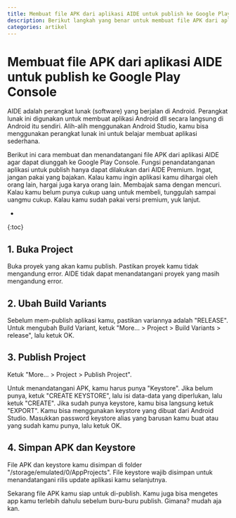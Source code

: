 ```yaml
---
title: Membuat file APK dari aplikasi AIDE untuk publish ke Google Play Console
description: Berikut langkah yang benar untuk membuat file APK dari aplikasi AIDE agar dapat di-publish ke Google Play Console.
categories: artikel
---
```

# Membuat file APK dari aplikasi AIDE untuk publish ke Google Play Console

AIDE adalah perangkat lunak (software) yang berjalan di Android. Perangkat lunak ini digunakan untuk membuat aplikasi Android dll secara langsung di Android itu sendiri. Alih-alih menggunakan Android Studio, kamu bisa menggunakan perangkat lunak ini untuk belajar membuat aplikasi sederhana.

Berikut ini cara membuat dan menandatangani file APK dari aplikasi AIDE agar dapat diunggah ke Google Play Console. Fungsi penandatanganan aplikasi untuk publish hanya dapat dilakukan dari AIDE Premium. Ingat, jangan pakai yang bajakan. Kalau kamu ingin aplikasi kamu dihargai oleh orang lain, hargai juga karya orang lain. Membajak sama dengan mencuri. Kalau kamu belum punya cukup uang untuk membeli, tunggulah sampai uangmu cukup. Kalau kamu sudah pakai versi premium, yuk lanjut.

* 
{:toc}

## 1. Buka Project

Buka proyek yang akan kamu publish. Pastikan proyek kamu tidak mengandung error. AIDE tidak dapat menandatangani proyek yang masih mengandung error.

## 2. Ubah Build Variants

Sebelum mem-publish aplikasi kamu, pastikan variannya adalah "RELEASE". Untuk mengubah Build Variant, ketuk "More... > Project > Build Variants > release", lalu ketuk OK.

## 3. Publish Project

Ketuk "More... > Project > Publish Project".

Untuk menandatangani APK, kamu harus punya "Keystore". Jika belum punya, ketuk "CREATE KEYSTORE", lalu isi data-data yang diperlukan, lalu ketuk "CREATE". Jika sudah punya keystore, kamu bisa langsung ketuk "EXPORT". Kamu bisa menggunakan keystore yang dibuat dari Android Studio. Masukkan password keystore alias yang barusan kamu buat atau yang sudah kamu punya, lalu ketuk OK.

## 4. Simpan APK dan Keystore

File APK dan keystore kamu disimpan di folder "/storage/emulated/0/AppProjects". File keystore wajib disimpan untuk menandatangani rilis update aplikasi kamu selanjutnya.

Sekarang file APK kamu siap untuk di-publish. Kamu juga bisa mengetes app kamu terlebih dahulu sebelum buru-buru publish. Gimana? mudah aja kan.
